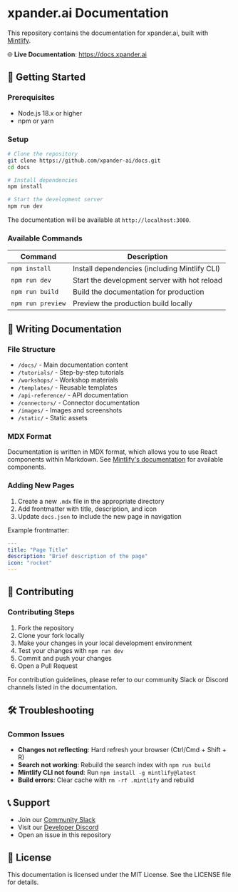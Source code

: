 # xpander.ai Documentation

This repository contains the documentation for xpander.ai, built with [Mintlify](https://mintlify.com).

🌐 **Live Documentation**: https://docs.xpander.ai

## 🚀 Getting Started

### Prerequisites
- Node.js 18.x or higher
- npm or yarn

### Setup
```bash
# Clone the repository
git clone https://github.com/xpander-ai/docs.git
cd docs

# Install dependencies
npm install

# Start the development server
npm run dev
```

The documentation will be available at `http://localhost:3000`.

### Available Commands

| Command | Description |
|---------|-------------|
| `npm install` | Install dependencies (including Mintlify CLI) |
| `npm run dev` | Start the development server with hot reload |
| `npm run build` | Build the documentation for production |
| `npm run preview` | Preview the production build locally |

## 📝 Writing Documentation

### File Structure
- `/docs/` - Main documentation content
- `/tutorials/` - Step-by-step tutorials
- `/workshops/` - Workshop materials
- `/templates/` - Reusable templates
- `/api-reference/` - API documentation
- `/connectors/` - Connector documentation
- `/images/` - Images and screenshots
- `/static/` - Static assets

### MDX Format
Documentation is written in MDX format, which allows you to use React components within Markdown. See [Mintlify's documentation](https://mintlify.com/docs/content/components) for available components.

### Adding New Pages
1. Create a new `.mdx` file in the appropriate directory
2. Add frontmatter with title, description, and icon
3. Update `docs.json` to include the new page in navigation

Example frontmatter:
```yaml
---
title: "Page Title"
description: "Brief description of the page"
icon: "rocket"
---
```

## 🔄 Contributing

### Contributing Steps

1. Fork the repository
2. Clone your fork locally
3. Make your changes in your local development environment
4. Test your changes with `npm run dev`
5. Commit and push your changes
6. Open a Pull Request

For contribution guidelines, please refer to our community Slack or Discord channels listed in the documentation.

## 🛠️ Troubleshooting

### Common Issues
- **Changes not reflecting**: Hard refresh your browser (Ctrl/Cmd + Shift + R)
- **Search not working**: Rebuild the search index with `npm run build`
- **Mintlify CLI not found**: Run `npm install -g mintlify@latest`
- **Build errors**: Clear cache with `rm -rf .mintlify` and rebuild

## 📞 Support

- Join our [Community Slack](https://join.slack.com/t/xpandercommunity/shared_invite/zt-2mt2xkxkz-omM7f~_h2jcuzFudrYtZQQ)
- Visit our [Developer Discord](https://discord.gg/CUcp4WWh5g)
- Open an issue in this repository

## 📄 License

This documentation is licensed under the MIT License. See the LICENSE file for details.